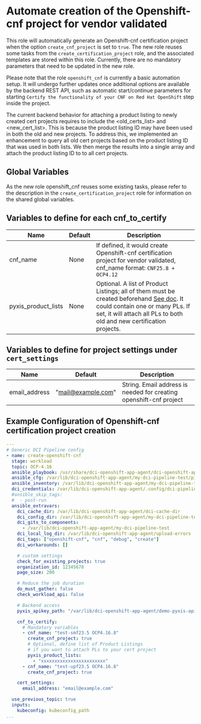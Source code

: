 # Automate creation of the Openshift-cnf project for vendor validated

This role will automatically generate an Openshift-cnf certification project when the option `create_cnf_project` is set to `true`. The new role reuses some tasks from the `create_certification_project` role, and the associated templates are stored within this role. Currently, there are no mandatory parameters that need to be updated in the new role.

Please note that the role `openshift_cnf` is currently a basic automation setup. It will undergo further updates once additional options are available by the backend REST API, such as automatic start/continue parameters for starting `Certify the functionality of your CNF on Red Hat OpenShift` step inside the project.

The current backend behavior for attaching a product listing to newly created cert projects requires to include the <old_certs_list> and <new_cert_list>. This is because the product listing ID may have been used in both the old and new projects. To address this, we implemented an enhancement to query all old cert projects based on the product listing ID that was used in both lists. We then merge the results into a single array and attach the product listing ID to to all cert projects.

## Global Variables
As the new role openshift_cnf reuses some existing tasks, please refer to the description in the `create_certification_project` role for information on the shared global variables.


## Variables to define for each cnf_to_certify

Name                     | Default                                                                    | Description
------------------------ | -------------------------------------------------------------------------- | -------------
cnf_name                 | None                                                                       | If defined, it would create Openshift-cnf certification project for vendor validated, cnf_name format: `CNF25.8 + OCP4.12`
pyxis_product_lists      | None                                                                       | Optional. A list of Product Listings; all of them must be created beforehand [See doc](https://redhat-connect.gitbook.io/red-hat-partner-connect-general-guide/managing-your-account/product-listing). It could contain one or many PLs. If set, it will attach all PLs to both old and new certification projects.


## Variables to define for project settings under `cert_settings`

Name                          | Default                              | Description
----------------------------- | ------------------------------------ | -------------
email_address                 | "mail@example.com"                   | String. Email address is needed for creating openshift-cnf project


## Example Configuration of Openshift-cnf certification project creation
```yaml
---
# Generic DCI Pipeline config
- name: create-openshift-cnf
  stage: workload
  topic: OCP-4.16
  ansible_playbook: /usr/share/dci-openshift-app-agent/dci-openshift-app-agent.yml
  ansible_cfg: /var/lib/dci-openshift-app-agent/my-dci-pipeline-test/pipelines/ansible.cfg
  ansible_inventory: /var/lib/dci-openshift-app-agent/my-dci-pipeline-test/inventories/@QUEUE/@RESOURCE-workload.yml
  dci_credentials: /var/lib/dci-openshift-app-agent/.config/dci-pipeline/dci_credentials.yml
  #ansible_skip_tags:
  #  - post-run
  ansible_extravars:
    dci_cache_dir: /var/lib/dci-openshift-app-agent/dci-cache-dir
    dci_config_dir: /var/lib/dci-openshift-app-agent/my-dci-pipeline-test/ocp-workload
    dci_gits_to_components:
      - /var/lib/dci-openshift-app-agent/my-dci-pipeline-test
    dci_local_log_dir: /var/lib/dci-openshift-app-agent/upload-errors
    dci_tags: ["openshift-cnf", "cnf", "debug", "create"]
    dci_workarounds: []

    # custom settings
    check_for_existing_projects: true
    organization_id: 12345678
    page_size: 200

    # Reduce the job duration
    do_must_gather: false
    check_workload_api: false

    # Backend access
    pyxis_apikey_path: "/var/lib/dci-openshift-app-agent/demo-pyxis-apikey.txt"

    cnf_to_certify:
      # Mandatory variables
      - cnf_name: "test-smf23.5 OCP4.16.8"
        create_cnf_project: true
        # Optional, define list of Product Listings
        # if you want to attach PLs to your cert project
        pyxis_product_lists:
          - "xxxxxxxxxxxxxxxxxxxxxxxx"
      - cnf_name: "test-upf23.5 OCP4.16.8"
        create_cnf_project: true

    cert_settings:
      email_address: "email@example.com"

  use_previous_topic: true
  inputs:
    kubeconfig: kubeconfig_path
...
```